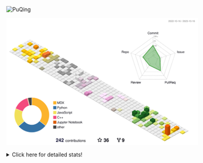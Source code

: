 ![PuQing](https://user-images.githubusercontent.com/27223114/171565019-9a56fae6-b08b-421f-99db-7e830da42371.png)

![](./profile-3d-contrib/profile-season-animate.svg)

<details>
<summary>Click here for detailed stats!</summary>

<!--START_SECTION:waka-->
![Lines of code](https://img.shields.io/badge/From%20Hello%20World%20I%27ve%20Written-817.3%20thousand%20lines%20of%20code-blue)

**🐱 My GitHub Data** 

> 📦 257.6 kB Used in GitHub's Storage 
 > 
> 🏆 200 Contributions in the Year 2023
 > 
> 🚫 Not Opted to Hire
 > 
> 📜 34 Public Repositories 
 > 
> 🔑 27 Private Repositories 
 > 
**I'm an Early 🐤** 

```text
🌞 Morning                462 commits         ████░░░░░░░░░░░░░░░░░░░░░   14.77 % 
🌆 Daytime                1556 commits        ████████████░░░░░░░░░░░░░   49.73 % 
🌃 Evening                297 commits         ██░░░░░░░░░░░░░░░░░░░░░░░   09.49 % 
🌙 Night                  814 commits         ███████░░░░░░░░░░░░░░░░░░   26.01 % 
```


📊 **This Week I Spent My Time On** 

```text
💬 Programming Languages: 
Markdown                 2 hrs 13 mins       ██████████████████░░░░░░░   73.09 % 
RPMSpec                  37 mins             █████░░░░░░░░░░░░░░░░░░░░   20.70 % 
Python                   10 mins             █░░░░░░░░░░░░░░░░░░░░░░░░   05.67 % 
JSON                     0 secs              ░░░░░░░░░░░░░░░░░░░░░░░░░   00.54 % 

🔥 Editors: 
Obsidian                 2 hrs 13 mins       ██████████████████░░░░░░░   73.09 % 
VS Code                  49 mins             ███████░░░░░░░░░░░░░░░░░░   26.91 % 

💻 Operating System: 
Windows                  2 hrs 13 mins       ██████████████████░░░░░░░   73.09 % 
WSL                      37 mins             █████░░░░░░░░░░░░░░░░░░░░   20.70 % 
Linux                    11 mins             ██░░░░░░░░░░░░░░░░░░░░░░░   06.20 % 
```


<!--END_SECTION:waka-->
</details>
